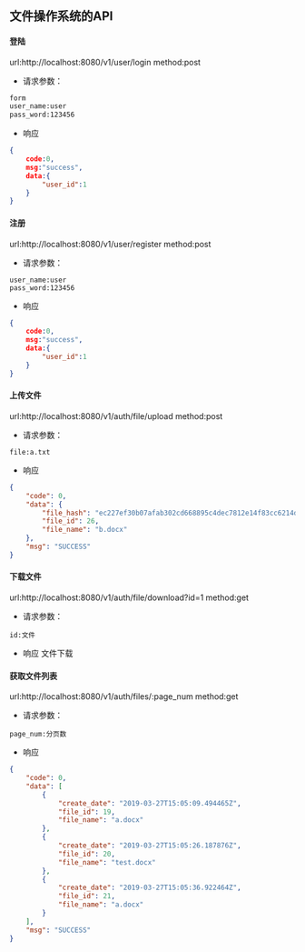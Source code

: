 ## 文件操作系统的API
#### 登陆
url:http://localhost:8080/v1/user/login
method:post
- 请求参数：
```bash
form
user_name:user
pass_word:123456
```
- 响应
```json
{
    code:0,
    msg:"success",
    data:{
        "user_id":1
    }
}

```
#### 注册
url:http://localhost:8080/v1/user/register
method:post
- 请求参数：
```
user_name:user
pass_word:123456
```
- 响应
```json
{
    code:0,
    msg:"success",
    data:{
        "user_id":1
    }
}
```
#### 上传文件
url:http://localhost:8080/v1/auth/file/upload
method:post
- 请求参数：
```
file:a.txt
```
- 响应
```json
{
    "code": 0,
    "data": {
        "file_hash": "ec227ef30b07afab302cd668895c4dec7812e14f83cc6214d2326923699527d3",
        "file_id": 26,
        "file_name": "b.docx"
    },
    "msg": "SUCCESS"
}
```
#### 下载文件
url:http://localhost:8080/v1/auth/file/download?id=1
method:get
- 请求参数：
```
id:文件
```
- 响应
文件下载
#### 获取文件列表
url:http://localhost:8080/v1/auth/files/:page_num
method:get
- 请求参数：
```
page_num:分页数
```
- 响应
```json
{
    "code": 0,
    "data": [
        {
            "create_date": "2019-03-27T15:05:09.494465Z",
            "file_id": 19,
            "file_name": "a.docx"
        },
        {
            "create_date": "2019-03-27T15:05:26.187876Z",
            "file_id": 20,
            "file_name": "test.docx"
        },
        {
            "create_date": "2019-03-27T15:05:36.922464Z",
            "file_id": 21,
            "file_name": "a.docx"
        }
    ],
    "msg": "SUCCESS"
}
```
